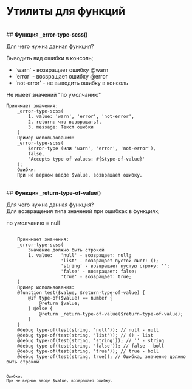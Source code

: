 # Утилиты для функций
<br>
## <strong>Функция _error-type-scss()</strong>
<p>Для чего нужна данная функция?</p>
<p>Выводить вид ошибки в консоль;</p>
<ul>
    <li>'warn' - возвращает ошибку @warn</li>
    <li>'error' -  возвращает ошибку @error</li>
    <li>'not-error' - не выводить ошибку в консоль</li>
</ul>
<p>Не имеет значений "по умолчанию"</p>
<pre><code>Принимает значения:
    _error-type-scss(
        1. value: 'warn', 'error', 'not-error',
        2. return: что возвращать?,
        3. message: Текст ошибки
    )
    Пример использования:
    _error-type-scss(
        $error-type (или 'warn', 'error', 'not-error'),
        false,
        'Accepts type of values: #{$type-of-value}'
    ); 
    Ошибки:
    При не верном вводе $value, возвращает ошибку.
</code></pre>
<br>
## <strong>Функция _return-type-of-value()</strong>
<p>Для чего нужна данная функция? <br>
Для возвращения типа значений при ошибках в функциях;</p>
<p>по умолчанию = null</p>
<pre><code>
    Принимает значения:
    _error-type-scss(
        Значение должно быть строкой
        1. value:   'null' - возвращает: null;
                    'list' - возвращает пустой лист: ();
                    'string' - возвращает пустую строку: '';
                    'false' - возвращает: false;
                    'true' - возвращает: true;
    )
    Пример использования:
    @function test($value, $return-type-of-value) {
        @if type-of($value) == number {
            @return $value;
        } @else {
            @return _return-type-of-value($return-type-of-value);
        }
    }
    @debug type-of(test(string, 'null')); // null - null
    @debug type-of(test(string, 'list')); // () - list
    @debug type-of(test(string, 'string')); // '' - string
    @debug type-of(test(string, 'false')); // false - boll
    @debug type-of(test(string, 'true')); // true - boll
    @debug type-of(test(string, true)); // Ошибка, значение должно быть строкой

    Ошибки:
    При не верном вводе $value, возвращает ошибку.

</code></pre>

